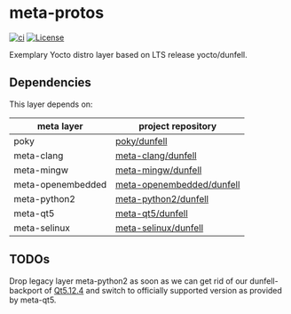 # meta-protos

[![ci](https://github.com/jhnc-oss/meta-protos/actions/workflows/ci.yml/badge.svg)](https://github.com/jhnc-oss/meta-protos/actions/workflows/ci.yml)
[![License](https://img.shields.io/badge/license-MIT-yellow.svg)](LICENSE)

Exemplary Yocto distro layer based on LTS release yocto/dunfell.

## Dependencies
This layer depends on:

| meta layer          | project repository                    |
| ------------------- | ------------------------------------- |
| poky                | [poky/dunfell](https://git.yoctoproject.org/cgit/cgit.cgi/poky/log/?h=dunfell)   |
| meta-clang          | [meta-clang/dunfell](https://github.com/jhnc-oss/meta-clang/tree/dunfell)        |
| meta-mingw          | [meta-mingw/dunfell](https://github.com/jhnc-oss/meta-mingw/tree/dunfell)        |
| meta-openembedded   | [meta-openembedded/dunfell](https://github.com/jhnc-oss/meta-openembedded/tree/dunfell)        |
| meta-python2        | [meta-python2/dunfell](https://github.com/jhnc-oss/meta-python2/tree/dunfell)        |
| meta-qt5            | [meta-qt5/dunfell](https://github.com/jhnc-oss/meta-qt5/tree/h5b/dunfell-5.12.4) |
| meta-selinux        | [meta-selinux/dunfell](https://github.com/jhnc-oss/meta-selinux/tree/dunfell)        |

## TODOs
Drop legacy layer meta-python2 as soon as we can get rid of our dunfell-backport
of [Qt5.12.4](https://github.com/jhnc-oss/meta-qt5/tree/backport/5.12.4-dunfell-23.0.11)
and switch to officially supported version as provided by meta-qt5.


